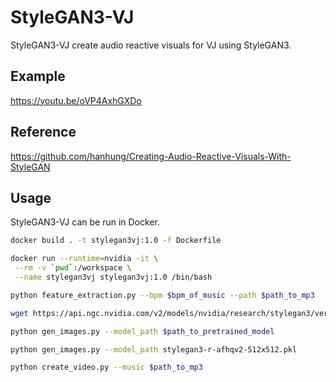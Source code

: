 # StyleGAN3-VJ

StyleGAN3-VJ create audio reactive visuals for VJ using StyleGAN3.

## Example

https://youtu.be/oVP4AxhGXDo

## Reference

https://github.com/hanhung/Creating-Audio-Reactive-Visuals-With-StyleGAN

## Usage

StyleGAN3-VJ can be run in Docker.

```bash
docker build . -t stylegan3vj:1.0 -f Dockerfile

docker run --runtime=nvidia -it \
 --rm -v `pwd`:/workspace \
 --name stylegan3vj stylegan3vj:1.0 /bin/bash
```

```bash
python feature_extraction.py --bpm $bpm_of_music --path $path_to_mp3

wget https://api.ngc.nvidia.com/v2/models/nvidia/research/stylegan3/versions/1/files/stylegan3-r-afhqv2-512x512.pkl

python gen_images.py --model_path $path_to_pretrained_model

python gen_images.py --model_path stylegan3-r-afhqv2-512x512.pkl

python create_video.py --music $path_to_mp3
```
